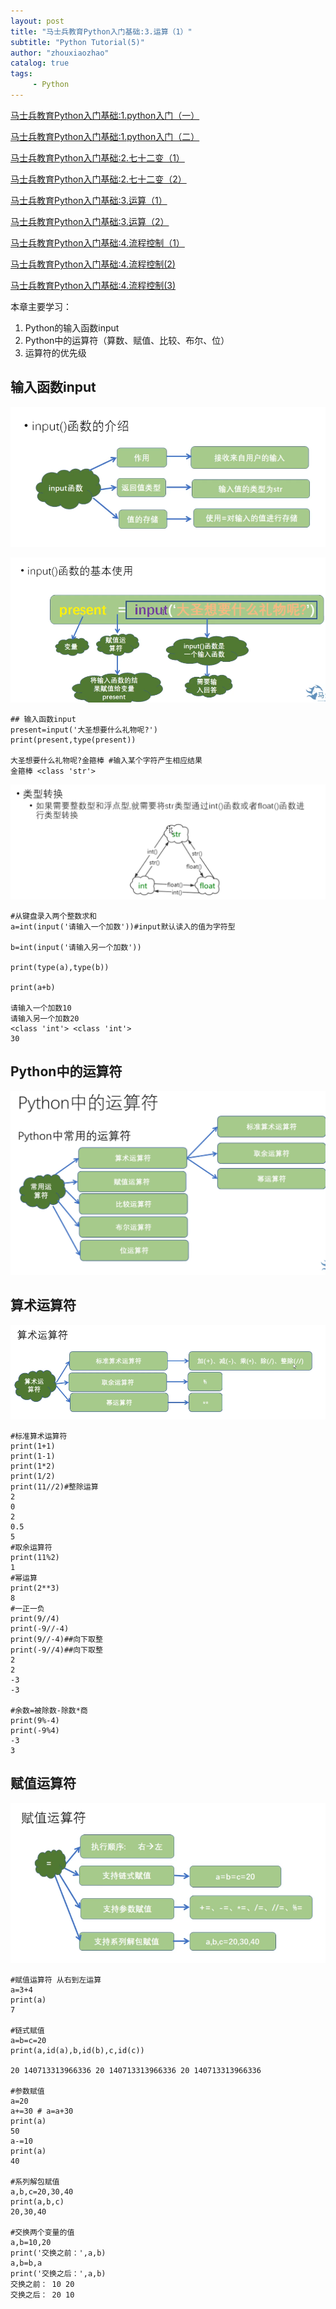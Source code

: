 ```yaml
---
layout: post
title: "马士兵教育Python入门基础:3.运算（1）"
subtitle: "Python Tutorial(5)"
author: "zhouxiaozhao"
catalog: true
tags:
     - Python
---
```


[马士兵教育Python入门基础:1.python入门（一）](https://www.zhouxiaozhao.cn/2020/09/10/python1/)

[马士兵教育Python入门基础:1.python入门（二）](https://www.zhouxiaozhao.cn/2020/09/12/python2/)

[马士兵教育Python入门基础:2.七十二变（1）](https://www.zhouxiaozhao.cn/2020/09/15/python3/)

[马士兵教育Python入门基础:2.七十二变（2）](https://www.zhouxiaozhao.cn/2020/09/24/python4/)

[马士兵教育Python入门基础:3.运算（1）](https://www.zhouxiaozhao.cn/2020/09/26/python5/)

[马士兵教育Python入门基础:3.运算（2）](https://www.zhouxiaozhao.cn/2020/10/15/python6/)

[马士兵教育Python入门基础:4.流程控制（1）](https://www.zhouxiaozhao.cn/2020/10/17/python7/)

[马士兵教育Python入门基础:4.流程控制(2)](https://www.zhouxiaozhao.cn/2020/10/20/python8/)

[马士兵教育Python入门基础:4.流程控制(3)](https://www.zhouxiaozhao.cn/2020/10/22/python9/)

本章主要学习：

1. Python的输入函数input
2. Python中的运算符（算数、赋值、比较、布尔、位）
3. 运算符的优先级

## 输入函数input

![image-20201001160601965](/img/posts/2020.9.26/image-20201001160601965.png)

![image-20201001160723658](/img/posts/2020.9.26/image-20201001160723658.png)

```
## 输入函数input
present=input('大圣想要什么礼物呢?')
print(present,type(present))

大圣想要什么礼物呢?金箍棒 #输入某个字符产生相应结果
金箍棒 <class 'str'>
```

![image-20201001161303786](/img/posts/2020.9.26/image-20201001161303786.png)

```
#从键盘录入两个整数求和
a=int(input('请输入一个加数'))#input默认读入的值为字符型

b=int(input('请输入另一个加数'))

print(type(a),type(b))

print(a+b)

请输入一个加数10
请输入另一个加数20
<class 'int'> <class 'int'>
30
```

## Python中的运算符

![image-20201001161513456](/img/posts/2020.9.26/image-20201001161513456.png)

## 算术运算符

![image-20201001161556781](/img/posts/2020.9.26/image-20201001161556781.png)

```
#标准算术运算符
print(1+1)
print(1-1)
print(1*2)
print(1/2)
print(11//2)#整除运算
2
0
2
0.5
5
#取余运算符
print(11%2)
1
#幂运算
print(2**3)
8
#一正一负
print(9//4)
print(-9//-4)
print(9//-4)##向下取整
print(-9//4)##向下取整
2
2
-3
-3

#余数=被除数-除数*商
print(9%-4)
print(-9%4)
-3
3
```

## 赋值运算符

![image-20201001163139372](/img/posts/2020.9.26/image-20201001163139372.png)

```
#赋值运算符 从右到左运算
a=3+4
print(a)
7

#链式赋值
a=b=c=20
print(a,id(a),b,id(b),c,id(c))

20 140713313966336 20 140713313966336 20 140713313966336

#参数赋值
a=20
a+=30 # a=a+30
print(a)
50
a-=10
print(a)
40

#系列解包赋值
a,b,c=20,30,40
print(a,b,c)
20,30,40

#交换两个变量的值
a,b=10,20
print('交换之前：',a,b)
a,b=b,a
print('交换之后：',a,b)
交换之前： 10 20
交换之后： 20 10
```

